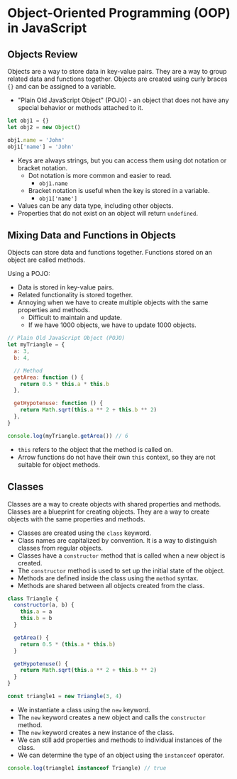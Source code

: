 # Object-Oriented Programming (OOP) in JavaScript

## Objects Review

Objects are a way to store data in key-value pairs. They are a way to group related data and functions together. Objects are created using curly braces `{}` and can be assigned to a variable.

- "Plain Old JavaScript Object" (POJO) - an object that does not have any special behavior or methods attached to it.

```js
let obj1 = {}
let obj2 = new Object()

obj1.name = 'John'
obj1['name'] = 'John'
```

- Keys are always strings, but you can access them using dot notation or bracket notation.
  - Dot notation is more common and easier to read.
    - `obj1.name`
  - Bracket notation is useful when the key is stored in a variable.
    - `obj1['name']`
- Values can be any data type, including other objects.
- Properties that do not exist on an object will return `undefined`.

## Mixing Data and Functions in Objects

Objects can store data and functions together. Functions stored on an object are called methods.

Using a POJO:

- Data is stored in key-value pairs.
- Related functionality is stored together.
- Annoying when we have to create multiple objects with the same properties and methods.
  - Difficult to maintain and update.
  - If we have 1000 objects, we have to update 1000 objects.

```js
// Plain Old JavaScript Object (POJO)
let myTriangle = {
  a: 3,
  b: 4,

  // Method
  getArea: function () {
    return 0.5 * this.a * this.b
  },

  getHypotenuse: function () {
    return Math.sqrt(this.a ** 2 + this.b ** 2)
  },
}

console.log(myTriangle.getArea()) // 6
```

- `this` refers to the object that the method is called on.
- Arrow functions do not have their own `this` context, so they are not suitable for object methods.

## Classes

Classes are a way to create objects with shared properties and methods. Classes are a blueprint for creating objects. They are a way to create objects with the same properties and methods.

- Classes are created using the `class` keyword.
- Class names are capitalized by convention. It is a way to distinguish classes from regular objects.
- Classes have a `constructor` method that is called when a new object is created.
- The `constructor` method is used to set up the initial state of the object.
- Methods are defined inside the class using the `method` syntax.
- Methods are shared between all objects created from the class.

```js
class Triangle {
  constructor(a, b) {
    this.a = a
    this.b = b
  }

  getArea() {
    return 0.5 * (this.a * this.b)
  }

  getHypotenuse() {
    return Math.sqrt(this.a ** 2 + this.b ** 2)
  }
}

const triangle1 = new Triangle(3, 4)
```

- We instantiate a class using the `new` keyword.
- The `new` keyword creates a new object and calls the `constructor` method.
- The `new` keyword creates a new instance of the class.
- We can still add properties and methods to individual instances of the class.
- We can determine the type of an object using the `instanceof` operator.

```js
console.log(triangle1 instanceof Triangle) // true
```
